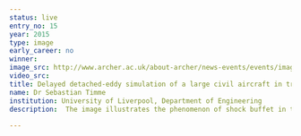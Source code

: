 ```yaml
---
status: live
entry_no: 15
year: 2015
type: image 
early_career: no 
winner: 
image_src: http://www.archer.ac.uk/about-archer/news-events/events/image-comp/gallery-2015/15_Entry_800.jpg
video_src: 
title: Delayed detached-eddy simulation of a large civil aircraft in transonic flow
name: Dr Sebastian Timme
institution: University of Liverpool, Department of Engineering
description:  The image illustrates the phenomenon of shock buffet in the transonic flow around a large civil aircraft. The surface  pressure distribution highlights the strong shock wave forming over the wings, acting to separate the boundary layer and  resulting in large-scale turbulent eddies. Streamlines indicate the disturbed airflow in the wake behind the wings.<br /><br />Understanding shock buffet is important in aircraft design as the resulting structural vibrations and unsteady aerodynamic loads limit the flight envelop. The data shown in the figure is the result of six coupled nonlinear equations solved at 29 million points for over 100,000 time steps. This enormous computational task would not have been possible without access to ARCHER through the EPSRC Resource Allocation Panel.
  
---
```

